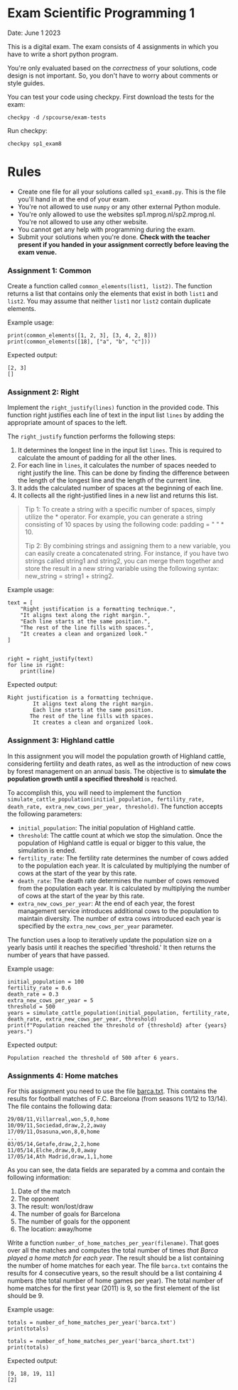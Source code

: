 # Exam Scientific Programming 1

Date: June 1 2023

This is a digital exam. The exam consists of 4 assignments in which you have to write a short python program.

You're only evaluated based on the _correctness_ of your solutions, code design is not important. So, you don't have to worry about comments or style guides.

You can test your code using checkpy. First download the tests for the exam:

    checkpy -d /spcourse/exam-tests

Run checkpy:

    checkpy sp1_exam8

# Rules

- Create one file for all your solutions called `sp1_exam8.py`. This is the file you'll hand in at the end of your exam.
- You're not allowed to use `numpy` or any other external Python module.
- You're only allowed to use the websites sp1.mprog.nl/sp2.mprog.nl. You're not allowed to use any other website.
- You cannot get any help with programming during the exam.
- Submit your solutions when you're done. **Check with the teacher present if you handed in your assignment correctly before leaving the exam venue.**

### Assignment 1: Common

Create a function called `common_elements(list1, list2)`. The function returns a list that contains only the elements that exist in both `list1` and `list2`. You may assume that neither `list1` nor `list2` contain duplicate elements.

Example usage:

    print(common_elements([1, 2, 3], [3, 4, 2, 8]))
    print(common_elements([18], ["a", "b", "c"]))

Expected output:

    [2, 3]
    []


### Assignment 2: Right
Implement the `right_justify(lines)` function in the provided code. This function right justifies each line of text in the input list `lines` by adding the appropriate amount of spaces to the left.

The `right_justify` function performs the following steps:

1. It determines the longest line in the input list `lines`. This is required to calculate the amount of padding for all the other lines.
2. For each line in `lines`, it calculates the number of spaces needed to right justify the line. This can be done by finding the difference between the length of the longest line and the length of the current line.
3. It adds the calculated number of spaces at the beginning of each line.
4. It collects all the right-justified lines in a new list and returns this list.

> Tip 1: To create a string with a specific number of spaces, simply utilize the * operator. For example, you can generate a string consisting of 10 spaces by using the following code: padding = " " * 10.
>
> Tip 2: By combining strings and assigning them to a new variable, you can easily create a concatenated string. For instance, if you have two strings called string1 and string2, you can merge them together and store the result in a new string variable using the following syntax: new_string = string1 + string2.

Example usage:

    text = [
        "Right justification is a formatting technique.",
        "It aligns text along the right margin.",
        "Each line starts at the same position.",
        "The rest of the line fills with spaces.",
        "It creates a clean and organized look."
    ]


    right = right_justify(text)
    for line in right:
        print(line)

Expected output:

    Right justification is a formatting technique.
            It aligns text along the right margin.
            Each line starts at the same position.
           The rest of the line fills with spaces.
            It creates a clean and organized look.

### Assignment 3: Highland cattle

In this assignment you will model the population growth of Highland cattle, considering fertility and death rates, as well as the introduction of new cows by forest management on an annual basis. The objective is to **simulate the population growth until a specified threshold** is reached.

To accomplish this, you will need to implement the function `simulate_cattle_population(initial_population, fertility_rate, death_rate, extra_new_cows_per_year, threshold)`. The function accepts the following parameters:

- `initial_population`: The initial population of Highland cattle.
- `threshold`: The cattle count at which we stop the simulation. Once the population of Highland cattle is equal or bigger to this value, the simulation is ended.
- `fertility_rate`: The fertility rate determines the number of cows added to the population each year. It is calculated by multiplying the number of cows at the start of the year by this rate.
- `death_rate`: The death rate determines the number of cows removed from the population each year. It is calculated by multiplying the number of cows at the start of the year by this rate.
- `extra_new_cows_per_year`: At the end of each year, the forest management service introduces additional cows to the population to maintain diversity. The number of extra cows introduced each year is specified by the `extra_new_cows_per_year` parameter.

The function uses a loop to iteratively update the population size on a yearly basis until it reaches the specified 'threshold.' It then returns the number of years that have passed.

Example usage:

    initial_population = 100
    fertility_rate = 0.6
    death_rate = 0.3
    extra_new_cows_per_year = 5
    threshold = 500
    years = simulate_cattle_population(initial_population, fertility_rate, death_rate, extra_new_cows_per_year, threshold)
    print(f"Population reached the threshold of {threshold} after {years} years.")


Expected output:

    Population reached the threshold of 500 after 6 years.

### Assignments 4: Home matches

For this assignment you need to use the file [barca.txt](barca.txt). This contains the results for football matches of F.C. Barcelona (from seasons 11/12 to 13/14). The file contains the following data:

    29/08/11,Villarreal,won,5,0,home
    10/09/11,Sociedad,draw,2,2,away
    17/09/11,Osasuna,won,8,0,home
    ...
    03/05/14,Getafe,draw,2,2,home
    11/05/14,Elche,draw,0,0,away
    17/05/14,Ath Madrid,draw,1,1,home

As you can see, the data fields are separated by a comma and contain the following information:

1. Date of the match
2. The opponent
3. The result: won/lost/draw
4. The number of goals for Barcelona
5. The number of goals for the opponent
6. The location: away/home

Write a function `number_of_home_matches_per_year(filename)`. That goes over all the matches and computes the total number of times _that Barca played a home match_ _for each year_. The result should be a list containing the number of home matches for each year. The file `barca.txt` contains the results for 4 consecutive years, so the result should be a list containing 4 numbers (the total number of home games per year). The total number of home matches for the first year (2011) is 9, so the first element of the list should be 9.

Example usage:

    totals = number_of_home_matches_per_year('barca.txt')
    print(totals)

    totals = number_of_home_matches_per_year('barca_short.txt')
    print(totals)

Expected output:

    [9, 18, 19, 11]
    [2]
